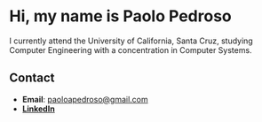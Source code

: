 # Hi, my name is Paolo Pedroso

I currently attend the University of California, Santa Cruz, studying Computer Engineering with a concentration in Computer Systems. 

## Contact
- **Email**: <a href="mailto:paoloapedroso@gmail.com" target="_blank">paoloapedroso@gmail.com</a>
- <a href="https://www.linkedin.com/in/paolo-pedroso-848791232/" target="_blank">**LinkedIn**</a>
